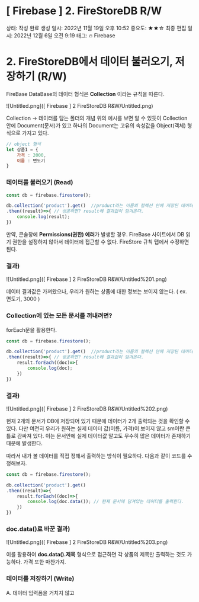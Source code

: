 # [ Firebase ] 2. FireStoreDB R/W

상태: 작성 완료
생성 일시: 2022년 11월 19일 오후 10:52
중요도: ★★☆
최종 편집 일시: 2022년 12월 6일 오전 9:19
태그: 🔥 Firebase

# 2. FireStoreDB에서 데이터 불러오기, 저장하기 (R/W)

FireBase DataBase의 데이터 형식은 **Collection** 이라는 규칙을 따른다.

![Untitled.png]([ Firebase ] 2 FireStoreDB R&W/Untitled.png)

Collection → 데이터를 담는 폴더의 개념
위의 예시를 보면 알 수 있듯이 Collection 안에 Document(문서)가 있고 하나의 Document는 고유의 속성값을 Object(객체) 형식으로 가지고 있다.

```jsx
// object 형식
let 상품1 = {
	가격 : 2000,
	이름 : 면도기
}
```

### 데이터를 불러오기 (Read)

```jsx
const db = firebase.firestore();

db.collection('product').get()  //product라는 이름의 컬렉션 안에 저장된 데이터를 가져오라
.then((result)=>{ // 성공하면? result에 결과값이 담겨온다.
	console.log(result);
})
```

만약, 콘솔창에 **Permissions(권한) 에러**가 발생할 경우. FireBase 사이트에서 DB 읽기 권한을 설정하지 않아서 데이터에 접근할 수 없다.  FireStore 규칙 탭에서 수정하면 된다.

### 결과)

![Untitled.png]([ Firebase ] 2 FireStoreDB R&W/Untitled%201.png)

데이터 결과값은 가져왔으나, 우리가 원하는 상품에 대한 정보는 보이지 않는다. ( ex. 면도기, 3000 )

### Collection에 있는 모든 문서를 꺼내려면?

forEach문을 활용한다.

```jsx
const db = firebase.firestore();

db.collection('product').get()  //product라는 이름의 컬렉션 안에 저장된 데이터를 가져오라
.then((result)=>{ // 성공하면? result에 결과값이 담겨온다.
	result.forEach((doc)=>{
		console.log(doc);
	})
})
```

### 결과)

![Untitled.png]([ Firebase ] 2 FireStoreDB R&W/Untitled%202.png)

현재 2개의 문서가 DB에 저장되어 있기 때문에 데이터가 2개 출력되는 것을 확인할 수 있다.
다만 여전히 우리가 원하는 실제 데이터 값(이름, 가격)이 보이지 않고 sm이란 큰 틀로 감싸져 있다.
이는 문서안에 실제 데이터값 말고도 무수히 많은 데이터가 존재하기 때문에 발생한다.

따라서 내가 볼 데이터를 직접 정해서 출력하는 방식이 필요하다.
다음과 같이 코드를 수정해보자.

```jsx
const db = firebase.firestore();

db.collection('product').get()
.then((result)=>{ 
	result.forEach((doc)=>{
		console.log(doc.data()); // 현재 문서에 담겨있는 데이터를 출력한다.
	})
})
```

### doc.data()로 바꾼 결과)

![Untitled.png]([ Firebase ] 2 FireStoreDB R&W/Untitled%203.png)

이를 활용하여 **doc.data().제목** 형식으로 접근하면 각 상품의 제목만 출력하는 것도 가능하다.
가격 또한 마찬가지.

### 데이터를 저장하기 (Write)

A. 데이터 입력폼을 거치지 않고 <script>에서 다이렉트로 DB에 저장하기

A - **(1) 문서의 이름을 직접 지정하는 경우**

```jsx
const db = firebase.firestore();
db.collection('product').doc('상품3').set({ 제목 : '변기' });
```

### 결과)

![Untitled.png]([ Firebase ] 2 FireStoreDB R&W/Untitled%204.png)

지정한 ‘상품3’ 이름으로 저장된 문서를 확인할 수 있다.

A - **(2) 문서의 이름을 자동으로 설정하는 경우 (보통 자주쓰는 방식)**

```jsx
const db = firebase.firestore();
db.collection('product').add({ 제목 : '변기' });
```

### 결과)

![Untitled.png]([ Firebase ] 2 FireStoreDB R&W/Untitled%205.png)

자동으로 지정되는 고유 값 이름으로 저장된 문서를 확인할 수 있다.

B - **데이터 입력 폼을 거치는 경우**

HTML 파일에 데이터의 정보를 입력하는 폼을 하나 만든다.

```html
<div>
  <input type="text" id="title" placeholder="title">  // 상품명
  <textarea id="content"></textarea> // 상품설명내용
  <input type="text" id="price" placeholder="price"> // 가격
  <input type="file" id="image"> // 상품 사진
  <button id="send">상품 올리기</button>
</div>
```

상품에 대한 정보를 입력하고 올리기 버튼을 클릭했다면,

```jsx
const db = firebase.firestore();

$("send").click(()=>{ // JQuery문법. 상품 올리기 버튼을 클릭했을때

	var newData = {
		제목 : $('#title').val(), // JQuery문법. id가 title인 input태그에 입력된 값을 가져온다.
		가격 : $('#price').val(),
		내용 : $('#content').val()
	}

	db.collection('product').add(newData) // 위에서 작성한 새로운 데이터를 product 컬렉션에 저장한다.
	.then(()=>{
		console.log("데이터 저장 성공");
	})
	.catch(()=>{
		console.log("데이터 저장 실패");
	})

})
```

### 결과)

![Untitled.png]([ Firebase ] 2 FireStoreDB R&W/Untitled%206.png)

이름이 자동으로 설정되어 저장된 데이터가 확인된다.

---